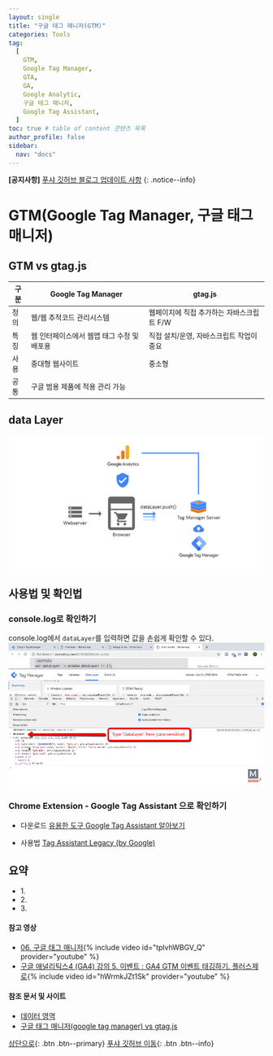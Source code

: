 ```yaml
---
layout: single
title: "구글 태그 매니저(GTM)"
categories: Tools
tag:
  [
    GTM,
    Google Tag Manager,
    GTA,
    GA,
    Google Analytic,
    구글 태그 매니저,
    Google Tag Assistant,
  ]
toc: true # table of content 콘텐츠 목록
author_profile: false
sidebar:
  nav: "docs"
---
```


**[공지사항]** [푸샤 깃허브 블로그 업데이트 사항](https://github.com/de24world/de24world.github.io)
{: .notice--info}

# GTM(Google Tag Manager, 구글 태그 매니저)

## GTM vs gtag.js

| 구분 | Google Tag Manager                         | gtag.js                                   |
| ---- | ------------------------------------------ | ----------------------------------------- |
| 정의 | 웹/웹 추적코드 관리시스템                  | 웹페이지에 직접 추가하는 자바스크립트 F/W |
| 특징 | 웹 인터페이스에서 웹앱 태그 수정 및 배포용 | 직접 설치/운영, 자바스크립트 작업이 중요  |
| 사용 | 중대형 웹사이트                            | 중소형                                    |
| 공통 | 구글 범용 제품에 적용 관리 가능            |

## data Layer

<img src="/assets/images/Tools/tag-manager-server-share.png" />

## 사용법 및 확인법

### console.log로 확인하기

console.log에서 `dataLayer`를 입력하면 값을 손쉽게 확인할 수 있다.
<img src="/assets/images/Tools/data-layer-developer-tools-console.png" />

### Chrome Extension - Google Tag Assistant 으로 확인하기

- 다운로드
  [유용한 도구 Google Tag Assistant 알아보기](https://m.blog.naver.com/PostView.naver?isHttpsRedirect=true&blogId=opensellerbiz&logNo=221494015560)

- 사용법
  [Tag Assistant Legacy (by Google)](https://chrome.google.com/webstore/detail/tag-assistant-legacy-by-g/kejbdjndbnbjgmefkgdddjlbokphdefk?hl=ko)

<div class="notice--success">
<h2>요약</h2>
<ul>
  <li>1. </li>
  <li>2. </li>
  <li>3. </li>
</ul>
</div>

#### 참고 영상

- [06. 구글 태그 매니저](https://youtu.be/tplvhWBGV_Q){% include video id="tplvhWBGV_Q" provider="youtube" %}
- [구글 애널리틱스4 (GA4) 강의 5. 이벤트 : GA4 GTM 이벤트 태깅하기. 플러스제로](https://youtu.be/hWrmkJZt1Sk){% include video id="hWrmkJZt1Sk" provider="youtube" %}

#### 참조 문서 및 사이트

- [데이터 영역](https://developers.google.com/tag-platform/tag-manager/web/datalayer)
- [구글 태그 매니저(google tag manager) vs gtag.js](https://www.datachef.co.kr/post_ga_tip/?idx=7438407&bmode=view)

[상단으로](#svg-란){: .btn .btn--primary}
[푸샤 깃허브 이동](https://github.com/de24world){: .btn .btn--info}
